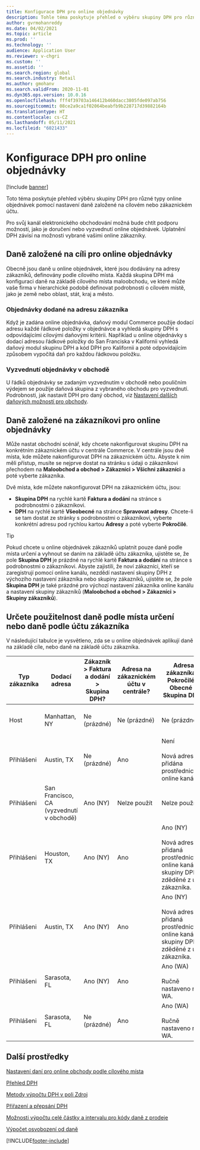 ```yaml
---
title: Konfigurace DPH pro online objednávky
description: Tohle téma poskytuje přehled o výběru skupiny DPH pro různé typy online objednávek v Dynamics 365 Commerce.
author: gvrmohanreddy
ms.date: 04/02/2021
ms.topic: article
ms.prod: ''
ms.technology: ''
audience: Application User
ms.reviewer: v-chgri
ms.custom: ''
ms.assetid: ''
ms.search.region: global
ms.search.industry: Retail
ms.author: gmohanv
ms.search.validFrom: 2020-11-01
ms.dyn365.ops.version: 10.0.16
ms.openlocfilehash: fff4f39703a146412b460dacc3805fde097ab756
ms.sourcegitcommit: 08ce2a9ca1f02064beabfb9b228717d39882164b
ms.translationtype: HT
ms.contentlocale: cs-CZ
ms.lasthandoff: 05/11/2021
ms.locfileid: "6021433"
---
```

# <a name="configure-sales-tax-for-online-orders"></a>Konfigurace DPH pro online objednávky

[!include [banner](includes/banner.md)]

Toto téma poskytuje přehled výběru skupiny DPH pro různé typy online objednávek pomocí nastavení daně založené na cílovém nebo zákaznickém účtu. 

Pro svůj kanál elektronického obchodování možná bude chtít podporu možností, jako je doručení nebo vyzvednutí online objednávek. Uplatnění DPH závisí na možnosti vybrané vašimi online zákazníky. 

## <a name="destination-based-taxes-for-online-orders"></a>Daně založené na cíli pro online objednávky

Obecně jsou daně u online objednávek, které jsou dodávány na adresy zákazníků, definovány podle cílového místa. Každá skupina DPH má konfiguraci daně na základě cílového místa maloobchodu, ve které může vaše firma v hierarchické podobě definovat podrobnosti o cílovém místě, jako je země nebo oblast, stát, kraj a město.

### <a name="orders-delivered-to-customer-address"></a>Objednávky dodané na adresu zákazníka

Když je zadána online objednávka, daňový modul Commerce použije dodací adresu každé řádkové položky v objednávce a vyhledá skupiny DPH s odpovídajícími cílovými daňovými kritérii. Například u online objednávky s dodací adresou řádkové položky do San Franciska v Kalifornii vyhledá daňový modul skupinu DPH a kód DPH pro Kalifornii a poté odpovídajícím způsobem vypočítá daň pro každou řádkovou položku.

### <a name="order-pick-up-in-store"></a>Vyzvednutí objednávky v obchodě

U řádků objednávky se zadaným vyzvednutím v obchodě nebo pouličním výdejem se použije daňová skupina z vybraného obchodu pro vyzvednutí. Podrobnosti, jak nastavit DPH pro daný obchod, viz [Nastavení dalších daňových možností pro obchody](/dynamicsax-2012/appuser-itpro/set-other-tax-options-for-stores).

## <a name="customer-account-based-taxes-for-online-orders"></a>Daně založené na zákazníkovi pro online objednávky

Může nastat obchodní scénář, kdy chcete nakonfigurovat skupinu DPH na konkrétním zákaznickém účtu v centrále Commerce. V centrále jsou dvě místa, kde můžete nakonfigurovat DPH na zákaznickém účtu. Abyste k nim měli přístup, musíte se nejprve dostat na stránku s údaji o zákazníkovi přechodem na **Maloobchod a obchod \> Zákazníci \> Všichni zákazníci** a poté vyberte zákazníka.

Dvě místa, kde můžete nakonfigurovat DPH na zákaznickém účtu, jsou:

- **Skupina DPH** na rychlé kartě **Faktura a dodání** na stránce s podrobnostmi o zákazníkovi. 
- **DPH** na rychlé kartě **Všeobecné** na stránce **Spravovat adresy**. Chcete-li se tam dostat ze stránky s podrobnostmi o zákazníkovi, vyberte konkrétní adresu pod rychlou kartou **Adresy** a poté vyberte **Pokročilé**.

> [!TIP]
> Pokud chcete u online objednávek zákazníků uplatnit pouze daně podle místa určení a vyhnout se daním na základě účtu zákazníka, ujistěte se, že pole **Skupina DPH** je prázdné na rychlé kartě **Faktura a dodání** na stránce s podrobnostmi o zákazníkovi. Abyste zajistili, že noví zákazníci, kteří se zaregistrují pomocí online kanálu, nezdědí nastavení skupiny DPH z výchozího nastavení zákazníka nebo skupiny zákazníků, ujistěte se, že pole **Skupina DPH** je také prázdné pro výchozí nastavení zákazníka online kanálu a nastavení skupiny zákazníků (**Maloobchod a obchod \> Zákazníci \> Skupiny zákazníků**).

## <a name="determine-destination-based-tax-or-customer-account-based-tax-applicability"></a>Určete použitelnost daně podle místa určení nebo daně podle účtu zákazníka 

V následující tabulce je vysvětleno, zda se u online objednávek aplikují daně na základě cíle, nebo daně na základě účtu zákazníka. 

| Typ zákazníka | Dodací adresa                   | Zákazník > Faktura a dodání > Skupina DPH? | Adresa na zákaznickém účtu v centrále? | Adresa zákazníka > Pokročilé > Obecné > Skupina DPH?                                              | Použitá skupina DPH      |
|---------------|------------------------------------|-----------------------------------------------------|-----------------------------------|--------------------------------------------------------------------------------------------------------|------------------------------|
| Host         | Manhattan, NY                      | Ne (prázdné)                                                | Ne (prázdné)                              | Ne (prázdné)                                                                                                   | NY (daně podle místa určení) |
| Přihlášeni     | Austin, TX                          | Ne (prázdné)                                             | Ano                               | Není<br/><br/>Nová adresa přidána prostřednictvím online kanálu.                                                            | TX (daně podle místa určení) |
| Přihlášeni     | San Francisco, CA (vyzvednutí v obchodě) | Ano (NY)                                            | Nelze použít                              | Nelze použít                                                                                                    | CA (daně podle místa určení) |
| Přihlášeni     | Houston, TX                         | Ano (NY)                                            | Ano                               | Ano (NY)<br/><br/>Nová adresa přidaná prostřednictvím online kanálu a skupiny DPH zděděné z účtu zákazníka. | NY (daně podle účtu zákazníka)  |
| Přihlášeni     | Austin, TX                          | Ano (NY)                                            | Ano                               | Ano (NY)<br/><br/>Nová adresa přidaná prostřednictvím online kanálu a skupiny DPH zděděné z účtu zákazníka. | NY (daně podle účtu zákazníka)  |
| Přihlášeni     | Sarasota, FL                       | Ano (NY)                                            | Ano                               | Ano (WA)<br/><br/>Ručně nastaveno na WA.                                                                          | WA (daně podle účtu zákazníka)  |
| Přihlášeni     | Sarasota, FL                       | Ne (prázdné)                                                | Ano                               | Ano (WA)<br/><br/>Ručně nastaveno na WA.                                                                          | WA (daně podle účtu zákazníka)  |

## <a name="additional-resources"></a>Další prostředky

[Nastavení daní pro online obchody podle cílového místa](/dynamicsax-2012/appuser-itpro/set-up-taxes-for-online-stores-based-on-destination)

[Přehled DPH](../finance/general-ledger/indirect-taxes-overview.md?toc=%2fdynamics365%2fcommerce%2ftoc.json) 

[Metody výpočtu DPH v poli Zdroj](../finance/general-ledger/sales-tax-calculation-methods-origin-field.md?toc=%2fdynamics365%2fcommerce%2ftoc.json) 

[ Přiřazení a přepsání DPH](../supply-chain/procurement/tasks/sales-tax-assignment-overrides.md?toc=%2fdynamics365%2fcommerce%2ftoc.json) 

[Možnosti výpočtu celé částky a intervalu pro kódy daně z prodeje](../finance/general-ledger/whole-amount-interval-options-sales-tax-codes.md?toc=%2fdynamics365%2fcommerce%2ftoc.json) 

[Výpočet osvobození od daně](tax-exempt-price-inclusive.md) 



[!INCLUDE[footer-include](../includes/footer-banner.md)]